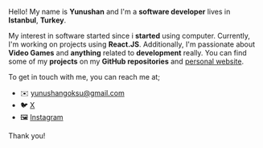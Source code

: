 Hello! My name is **Yunushan** and I'm a **software developer** lives in **Istanbul**, **Turkey**. 

My interest in software started since i **started** using computer. Currently, I'm working on projects using **React.JS**. Additionally, I'm passionate about **Video Games** and **anything** related to **development** really. You can find some of my **projects** on my **GitHub repositories** and [personal website](hhtps://yunushan.com). 

To get in touch with me, you can reach me at; 

- ✉️ yunushangoksu@gmail.com
- 🐦 [X](https://twitter.com/yunushangoksu)
- 🖼️ [Instagram](https://www.instagram.com/yunushangoksu/)

Thank you!
